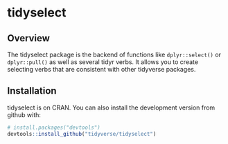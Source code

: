 # tidyselect

## Overview

The tidyselect package is the backend of functions like `dplyr::select()`
or `dplyr::pull()` as well as several tidyr verbs. It allows you to
create selecting verbs that are consistent with other tidyverse packages.


## Installation

tidyselect is on CRAN. You can also install the development version
from github with:

```r
# install.packages("devtools")
devtools::install_github("tidyverse/tidyselect")
```

